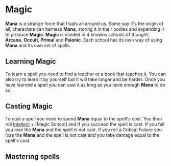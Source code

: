 # Magic

**Mana** is a strange force that floats all around us. Some say it's the origin of all, characters can harness **Mana**, storing it in their bodies and expending it to produce **Magic**.
**Magic** is divided in 4 knowns schools of thought: **Arcana**, **Occult**, **Primal** and **Psionic**. Each school has its own way of using **Mana** and its own set of spells.

## Learning Magic

To learn a spell you need to find a teacher or a book that teaches it. You can also try to learn it by yourself but it will take longer and be harder. Once you have learned a spell you can cast it as long as you have enough **Mana** to do so.

## Casting Magic

To cast a spell you need to spend **Mana** equal to the spell's cost. You then roll [Intellect](#intellect) + [Magic School] and if you succeed the spell is cast. If you fail you lose the **Mana** and the spell is not cast. If you roll a Critical Failure you lose the **Mana** and the spell is not cast and you take damage equal to the spell's cost.

## Mastering spells
